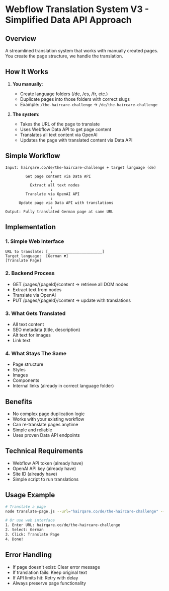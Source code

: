 # Webflow Translation System V3 - Simplified Data API Approach

## Overview
A streamlined translation system that works with manually created pages. You create the page structure, we handle the translation.

## How It Works

1. **You manually**:
   - Create language folders (/de, /es, /fr, etc.)
   - Duplicate pages into those folders with correct slugs
   - Example: `/the-haircare-challenge` → `/de/the-haircare-challenge`

2. **The system**:
   - Takes the URL of the page to translate
   - Uses Webflow Data API to get page content
   - Translates all text content via OpenAI
   - Updates the page with translated content via Data API

## Simple Workflow

```
Input: hairqare.co/de/the-haircare-challenge + target language (de)
                    ↓
         Get page content via Data API
                    ↓
           Extract all text nodes
                    ↓
         Translate via OpenAI API
                    ↓
      Update page via Data API with translations
                    ↓
Output: Fully translated German page at same URL
```

## Implementation

### 1. Simple Web Interface
```
URL to translate: [________________________]
Target language:  [German ▼]
[Translate Page]
```

### 2. Backend Process
- GET /pages/{pageId}/content → retrieve all DOM nodes
- Extract text from nodes
- Translate via OpenAI
- PUT /pages/{pageId}/content → update with translations

### 3. What Gets Translated
- All text content
- SEO metadata (title, description)
- Alt text for images
- Link text

### 4. What Stays The Same
- Page structure
- Styles
- Images
- Components
- Internal links (already in correct language folder)

## Benefits
- No complex page duplication logic
- Works with your existing workflow
- Can re-translate pages anytime
- Simple and reliable
- Uses proven Data API endpoints

## Technical Requirements
- Webflow API token (already have)
- OpenAI API key (already have)
- Site ID (already have)
- Simple script to run translations

## Usage Example

```bash
# Translate a page
node translate-page.js --url="hairqare.co/de/the-haircare-challenge" --lang="de"

# Or use web interface
1. Enter URL: hairqare.co/de/the-haircare-challenge
2. Select: German
3. Click: Translate Page
4. Done!
```

## Error Handling
- If page doesn't exist: Clear error message
- If translation fails: Keep original text
- If API limits hit: Retry with delay
- Always preserve page functionality